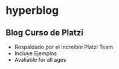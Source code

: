 # hyperblog
## Blog Curso de Platzi
* Respaldado por el Increíble Platzi Team
* Incluye Ejemplos
* Avaliable for all ages